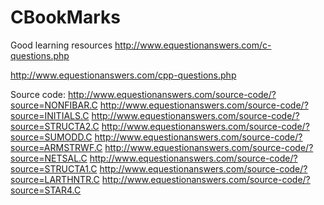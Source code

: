 # CBookMarks
Good learning resources 
http://www.equestionanswers.com/c-questions.php

http://www.equestionanswers.com/cpp-questions.php

Source code:
http://www.equestionanswers.com/source-code/?source=NONFIBAR.C
http://www.equestionanswers.com/source-code/?source=INITIALS.C
http://www.equestionanswers.com/source-code/?source=STRUCTA2.C
http://www.equestionanswers.com/source-code/?source=SUMODD.C
http://www.equestionanswers.com/source-code/?source=ARMSTRWF.C
http://www.equestionanswers.com/source-code/?source=NETSAL.C
http://www.equestionanswers.com/source-code/?source=STRUCTA1.C
http://www.equestionanswers.com/source-code/?source=LARTHNTR.C
http://www.equestionanswers.com/source-code/?source=STAR4.C
